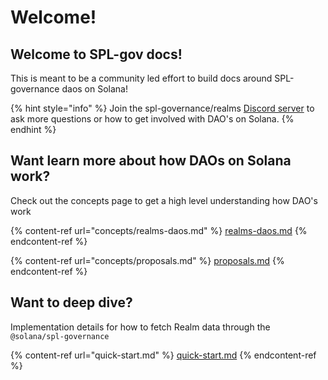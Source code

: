 # Welcome!

## Welcome to SPL-gov docs!

This is meant to be a community led effort to build docs around SPL-governance daos on Solana!

{% hint style="info" %}
Join the spl-governance/realms [Discord server](http://discord.gg/6UZHcNJFr8) to ask more questions or how to get involved with DAO's on Solana.
{% endhint %}

## Want learn more about how DAOs on Solana work?

Check out the concepts page to get a high level understanding how DAO's work

{% content-ref url="concepts/realms-daos.md" %}
[realms-daos.md](concepts/realms-daos.md)
{% endcontent-ref %}

{% content-ref url="concepts/proposals.md" %}
[proposals.md](concepts/proposals.md)
{% endcontent-ref %}

## Want to deep dive?

Implementation details for how to fetch Realm data through the `@solana/spl-governance`

{% content-ref url="quick-start.md" %}
[quick-start.md](quick-start.md)
{% endcontent-ref %}
